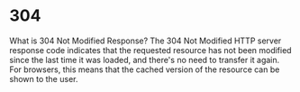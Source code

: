 # 304 
What is 304 Not Modified Response? The 304 Not Modified HTTP server response code indicates that the requested resource has not been modified since the last time it was loaded, and there's no need to transfer it again. For browsers, this means that the cached version of the resource can be shown to the user.